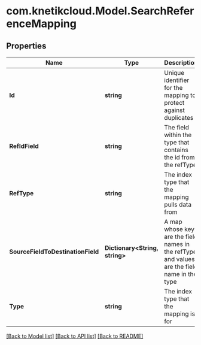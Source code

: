 # com.knetikcloud.Model.SearchReferenceMapping
## Properties

Name | Type | Description | Notes
------------ | ------------- | ------------- | -------------
**Id** | **string** | Unique identifier for the mapping to protect against duplicates | [default to null]
**RefIdField** | **string** | The field within the type that contains the id from the refType | [default to null]
**RefType** | **string** | The index type that the mapping pulls data from | [default to null]
**SourceFieldToDestinationField** | **Dictionary&lt;String, string&gt;** | A map whose keys are the field names in the refType and values are the field name in the type | [default to null]
**Type** | **string** | The index type that the mapping is for | [default to null]

[[Back to Model list]](../README.md#documentation-for-models) [[Back to API list]](../README.md#documentation-for-api-endpoints) [[Back to README]](../README.md)


